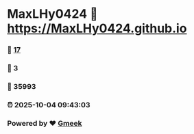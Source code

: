 # MaxLHy0424 :link: https://MaxLHy0424.github.io 
### :page_facing_up: [17](https://MaxLHy0424.github.io/tag.html) 
### :speech_balloon: 3 
### :hibiscus: 35993 
### :alarm_clock: 2025-10-04 09:43:03 
### Powered by :heart: [Gmeek](https://github.com/Meekdai/Gmeek)
